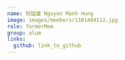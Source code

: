 ```yaml
---
name: 阮猛雄 Nguyen Manh Hung 
image: images/members/1101404112.jpg 
role: formerMem
group: alum
links:
  github: link_to_github 
---
```

